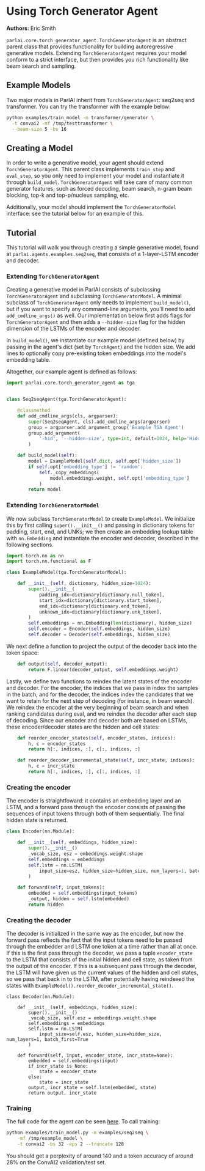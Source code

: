 # Using Torch Generator Agent

**Authors**: Eric Smith

`parlai.core.torch_generator_agent.TorchGeneratorAgent` is an abstract parent class that provides functionality for building autoregressive generative models. Extending `TorchGeneratorAgent` requires your model conform to a strict interface, but then provides you rich functionality like beam search and sampling.

## Example Models

Two major models in ParlAI inherit from `TorchGeneratorAgent`: seq2seq and transformer. You can try the transformer with the example below:

```bash
python examples/train_model -m transformer/generator \
  -t convai2 -mf /tmp/testtransformer \
  --beam-size 5 -bs 16
```

## Creating a Model

In order to write a generative model, your agent should extend `TorchGeneratorAgent`. This parent class implements `train_step` and `eval_step`, so you only need to implement your model and instantiate it through `build_model`. `TorchGeneratorAgent` will take care of many common generator features, such as forced decoding, beam search, n-gram beam blocking, top-k and top-p/nucleus sampling, etc.

Additionally, your model should implement the `TorchGeneratorModel` interface: see the tutorial below for an example of this.

## Tutorial

This tutorial will walk you through creating a simple generative model, found at `parlai.agents.examples.seq2seq`, that consists of a 1-layer-LSTM encoder and decoder.

### Extending `TorchGeneratorAgent`

Creating a generative model in ParlAI consists of subclassing `TorchGeneratorAgent` and subclassing `TorchGeneratorModel`. A minimal subclass of `TorchGeneratorAgent` only needs to implement `build_model()`, but if you want to specify any command-line arguments, you'll need to add `add_cmdline_args()` as well. Our implementation below first adds flags for `TorchGeneratorAgent` and then adds a `--hidden-size` flag for the hidden dimension of the LSTMs of the encoder and decoder.

In `build_model()`, we instantiate our example model (defined below) by passing in the agent's dict (set by `TorchAgent`) and the hidden size. We add lines to optionally copy pre-existing token embeddings into the model's embedding table.

Altogether, our example agent is defined as follows:

```python
import parlai.core.torch_generator_agent as tga


class Seq2seqAgent(tga.TorchGeneratorAgent):

    @classmethod
    def add_cmdline_args(cls, argparser):
        super(Seq2seqAgent, cls).add_cmdline_args(argparser)
        group = argparser.add_argument_group('Example TGA Agent')
        group.add_argument(
            '-hid', '--hidden-size', type=int, default=1024, help='Hidden size.'
        )

    def build_model(self):
        model = ExampleModel(self.dict, self.opt['hidden_size'])
        if self.opt['embedding_type'] != 'random':
            self._copy_embeddings(
                model.embeddings.weight, self.opt['embedding_type']
            )
        return model
```

### Extending `TorchGeneratorModel`

We now subclass `TorchGeneratorModel` to create `ExampleModel`. We initialize this by first calling `super().__init__()` and passing in dictionary tokens for padding, start, end, and UNKs; we then create an embedding lookup table with `nn.Embedding` and instantiate the encoder and decoder, described in the following sections.

```python
import torch.nn as nn
import torch.nn.functional as F

class ExampleModel(tga.TorchGeneratorModel):

    def __init__(self, dictionary, hidden_size=1024):
        super().__init__(
            padding_idx=dictionary[dictionary.null_token],
            start_idx=dictionary[dictionary.start_token],
            end_idx=dictionary[dictionary.end_token],
            unknown_idx=dictionary[dictionary.unk_token],
        )
        self.embeddings = nn.Embedding(len(dictionary), hidden_size)
        self.encoder = Encoder(self.embeddings, hidden_size)
        self.decoder = Decoder(self.embeddings, hidden_size)
```

We next define a function to project the output of the decoder back into the token space:

```python
    def output(self, decoder_output):
        return F.linear(decoder_output, self.embeddings.weight)
```

Lastly, we define two functions to reindex the latent states of the encoder and decoder. For the encoder, the indices that we pass in index the samples in the batch, and for the decoder, the indices index the candidates that we want to retain for the next step of decoding (for instance, in beam search). We reindex the encoder at the very beginning of beam search and when ranking candidates during eval, and we reindex the decoder after each step of decoding. Since our encoder and decoder both are based on LSTMs, these encoder/decoder states are the hidden and cell states:

```python
    def reorder_encoder_states(self, encoder_states, indices):
        h, c = encoder_states
        return h[:, indices, :], c[:, indices, :]

    def reorder_decoder_incremental_state(self, incr_state, indices):
        h, c = incr_state
        return h[:, indices, :], c[:, indices, :]
```

### Creating the encoder

The encoder is straightfoward: it contains an embedding layer and an LSTM, and a forward pass through the encoder consists of passing the sequences of input tokens through both of them sequentially. The final hidden state is returned.

```python
class Encoder(nn.Module):

    def __init__(self, embeddings, hidden_size):
        super().__init__()
        _vocab_size, esz = embeddings.weight.shape
        self.embeddings = embeddings
        self.lstm = nn.LSTM(
            input_size=esz, hidden_size=hidden_size, num_layers=1, batch_first=True
        )

    def forward(self, input_tokens):
        embedded = self.embeddings(input_tokens)
        _output, hidden = self.lstm(embedded)
        return hidden
```

### Creating the decoder

The decoder is initialized in the same way as the encoder, but now the forward pass reflects the fact that the input tokens need to be passed through the embedder and LSTM one token at a time rather than all at once. If this is the first pass through the decoder, we pass a tuple `encoder_state` to the LSTM that consists of the initial hidden and cell state, as taken from the output of the encoder. If this is a subsequent pass through the decoder, the LSTM will have given us the current values of the hidden and cell states, so we pass that back in to the LSTM, after potentially having reindexed the states with `ExampleModel().reorder_decoder_incremental_state()`.

```
class Decoder(nn.Module):

    def __init__(self, embeddings, hidden_size):
        super().__init__()
        _vocab_size, self.esz = embeddings.weight.shape
        self.embeddings = embeddings
        self.lstm = nn.LSTM(
            input_size=self.esz, hidden_size=hidden_size, num_layers=1, batch_first=True
        )

    def forward(self, input, encoder_state, incr_state=None):
        embedded = self.embeddings(input)
        if incr_state is None:
            state = encoder_state
        else:
            state = incr_state
        output, incr_state = self.lstm(embedded, state)
        return output, incr_state
```


### Training

The full code for the agent can be seen [here](https://github.com/facebookresearch/ParlAI/tree/master/parlai/agents/examples/seq2seq.py). To call training:

```bash
python examples/train_model.py -m examples/seq2seq \
    -mf /tmp/example_model \
    -t convai2 -bs 32 -eps 2 --truncate 128
```

You should get a perplexity of around 140 and a token accuracy of around 28% on the ConvAI2 validation/test set.
